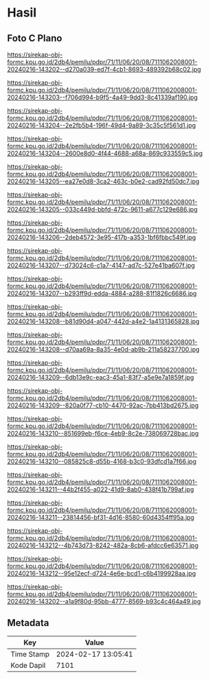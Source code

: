 # Hasil

## Foto C Plano

https://sirekap-obj-formc.kpu.go.id/2db4/pemilu/pdpr/71/11/06/20/08/7111062008001-20240216-143202--d270a039-ed7f-4cb1-8693-489392b68c02.jpg

https://sirekap-obj-formc.kpu.go.id/2db4/pemilu/pdpr/71/11/06/20/08/7111062008001-20240216-143203--f706d994-b9f5-4a49-9dd3-8c41339af190.jpg

https://sirekap-obj-formc.kpu.go.id/2db4/pemilu/pdpr/71/11/06/20/08/7111062008001-20240216-143204--2e2fb5b4-196f-49d4-9a89-3c35c5f561d1.jpg

https://sirekap-obj-formc.kpu.go.id/2db4/pemilu/pdpr/71/11/06/20/08/7111062008001-20240216-143204--2600e8d0-4f44-4688-a68a-869c933559c5.jpg

https://sirekap-obj-formc.kpu.go.id/2db4/pemilu/pdpr/71/11/06/20/08/7111062008001-20240216-143205--ea27e0d8-3ca2-463c-b0e2-cad92fd50dc7.jpg

https://sirekap-obj-formc.kpu.go.id/2db4/pemilu/pdpr/71/11/06/20/08/7111062008001-20240216-143205--033c449d-bbfd-472c-9611-a677c129e686.jpg

https://sirekap-obj-formc.kpu.go.id/2db4/pemilu/pdpr/71/11/06/20/08/7111062008001-20240216-143206--2deb4572-3e95-417b-a353-1bf6fbbc549f.jpg

https://sirekap-obj-formc.kpu.go.id/2db4/pemilu/pdpr/71/11/06/20/08/7111062008001-20240216-143207--d73024c6-c1a7-4147-ad7c-527e41ba607f.jpg

https://sirekap-obj-formc.kpu.go.id/2db4/pemilu/pdpr/71/11/06/20/08/7111062008001-20240216-143207--b293ff9d-edda-4884-a288-81f1826c6686.jpg

https://sirekap-obj-formc.kpu.go.id/2db4/pemilu/pdpr/71/11/06/20/08/7111062008001-20240216-143208--b81d90d4-a047-442d-a4e2-1a4131365828.jpg

https://sirekap-obj-formc.kpu.go.id/2db4/pemilu/pdpr/71/11/06/20/08/7111062008001-20240216-143208--d70aa69a-8a35-4e0d-ab9b-211a58237700.jpg

https://sirekap-obj-formc.kpu.go.id/2db4/pemilu/pdpr/71/11/06/20/08/7111062008001-20240216-143209--6db13e9c-eac3-45a1-83f7-a5e9e7a1859f.jpg

https://sirekap-obj-formc.kpu.go.id/2db4/pemilu/pdpr/71/11/06/20/08/7111062008001-20240216-143209--820a0f77-cb10-4470-92ac-7bb413bd2675.jpg

https://sirekap-obj-formc.kpu.go.id/2db4/pemilu/pdpr/71/11/06/20/08/7111062008001-20240216-143210--851699eb-f6ce-4eb9-8c2e-738069728bac.jpg

https://sirekap-obj-formc.kpu.go.id/2db4/pemilu/pdpr/71/11/06/20/08/7111062008001-20240216-143210--085825c8-d55b-4168-b3c0-93dfcd1a7f66.jpg

https://sirekap-obj-formc.kpu.go.id/2db4/pemilu/pdpr/71/11/06/20/08/7111062008001-20240216-143211--44b2f455-a022-41d9-8ab0-438f41b799af.jpg

https://sirekap-obj-formc.kpu.go.id/2db4/pemilu/pdpr/71/11/06/20/08/7111062008001-20240216-143211--23814456-bf31-4d16-8580-60d4354ff95a.jpg

https://sirekap-obj-formc.kpu.go.id/2db4/pemilu/pdpr/71/11/06/20/08/7111062008001-20240216-143212--4b743d73-8242-482a-8cb6-afdcc6e63571.jpg

https://sirekap-obj-formc.kpu.go.id/2db4/pemilu/pdpr/71/11/06/20/08/7111062008001-20240216-143212--95e12ecf-d724-4e6e-bcd1-c6b4199928aa.jpg

https://sirekap-obj-formc.kpu.go.id/2db4/pemilu/pdpr/71/11/06/20/08/7111062008001-20240216-143202--a1a9f80d-95bb-4777-8569-b93c4c464a49.jpg


## Metadata

| Key        | Value               |
| ---------- | ------------------- |
| Time Stamp | 2024-02-17 13:05:41 |
| Kode Dapil | 7101                |



